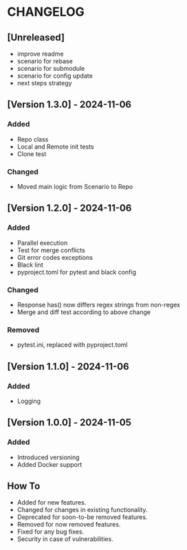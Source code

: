 # CHANGELOG

## [Unreleased]
- improve readme
- scenario for rebase
- scenario for submodule
- scenario for config update
- next steps strategy

## [Version 1.3.0] - 2024-11-06
### Added
- Repo class
- Local and Remote init tests
- Clone test
### Changed
- Moved main logic from Scenario to Repo

## [Version 1.2.0] - 2024-11-06
### Added
- Parallel execution
- Test for merge conflicts
- Git error codes exceptions
- Black lint
- pyproject.toml for pytest and black config
### Changed
- Response has() now differs regex strings from non-regex
- Merge and diff test according to above change
### Removed
- pytest.ini, replaced with pyproject.toml

## [Version 1.1.0] - 2024-11-06
### Added
- Logging

## [Version 1.0.0] - 2024-11-05
### Added
- Introduced versioning
- Added Docker support

## How To
- Added for new features.
- Changed for changes in existing functionality.
- Deprecated for soon-to-be removed features.
- Removed for now removed features.
- Fixed for any bug fixes.
- Security in case of vulnerabilities.

